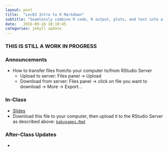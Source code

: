 ```yaml
---
layout: post
title:  "Lec03 Intro to R Markdown"
subtitle: "Seamlessly combine R code, R output, plots, and text into a single document, thereby fostering reproducible research."
date:   2016-09-16 10:10:45
categories: jekyll update
---
```




### THIS IS STILL A WORK IN PROGRESS


### Announcements

* How to transfer files from/to your computer to/from RStudio Server
    + Upload to server: Files panel -> Upload
    + Download from server: Files panel -> click on file you want to download -> More -> Export...


### In-Class

* <a href = "{{ site.baseurl }}/assets/1-Intro_and_Tools/Intro_to_RMarkdown/Intro_to_RMarkdown.html" target = "_blank">Slides</a>
* Download this file to your computer, then upload it to the RStudio Server as described above: <a href="{{ site.baseurl }}/assets/1-Intro_and_Tools/Intro_to_RMarkdown/babynames.Rmd" target="_blank">`babynames.Rmd`</a>

### After-Class Updates

* 
